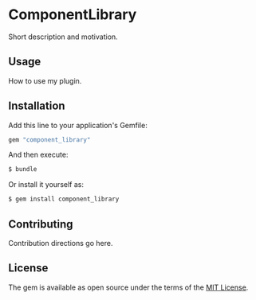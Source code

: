 # ComponentLibrary

Short description and motivation.

## Usage

How to use my plugin.

## Installation

Add this line to your application's Gemfile:

```ruby
gem "component_library"
```

And then execute:

```bash
$ bundle
```

Or install it yourself as:

```bash
$ gem install component_library
```

## Contributing

Contribution directions go here.

## License

The gem is available as open source under the terms of the [MIT License](https://opensource.org/licenses/MIT).
